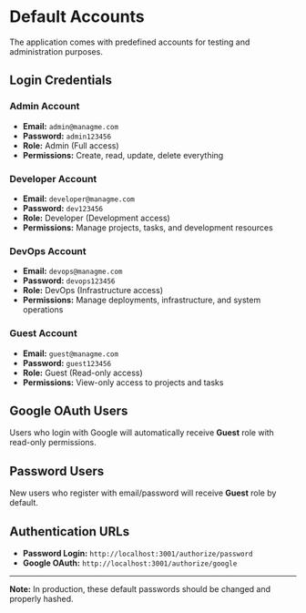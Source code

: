 # Default Accounts

The application comes with predefined accounts for testing and administration purposes.

## Login Credentials

### Admin Account

-   **Email:** `admin@managme.com`
-   **Password:** `admin123456`
-   **Role:** Admin (Full access)
-   **Permissions:** Create, read, update, delete everything

### Developer Account

-   **Email:** `developer@managme.com`
-   **Password:** `dev123456`
-   **Role:** Developer (Development access)
-   **Permissions:** Manage projects, tasks, and development resources

### DevOps Account

-   **Email:** `devops@managme.com`
-   **Password:** `devops123456`
-   **Role:** DevOps (Infrastructure access)
-   **Permissions:** Manage deployments, infrastructure, and system operations

### Guest Account

-   **Email:** `guest@managme.com`
-   **Password:** `guest123456`
-   **Role:** Guest (Read-only access)
-   **Permissions:** View-only access to projects and tasks

## Google OAuth Users

Users who login with Google will automatically receive **Guest** role with read-only permissions.

## Password Users

New users who register with email/password will receive **Guest** role by default.

## Authentication URLs

-   **Password Login:** `http://localhost:3001/authorize/password`
-   **Google OAuth:** `http://localhost:3001/authorize/google`

---

**Note:** In production, these default passwords should be changed and properly hashed.
